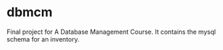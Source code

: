 dbmcm
=====

Final project for A Database Management Course. It contains the mysql schema for an inventory. 
